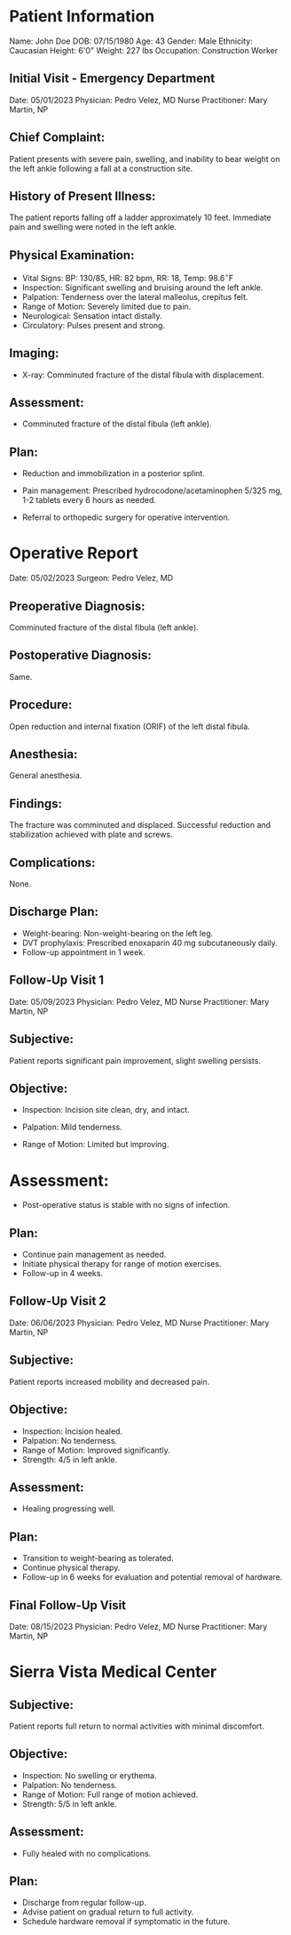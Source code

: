 # Patient Information 

Name: John Doe
DOB: $07 / 15 / 1980$
Age: 43
Gender: Male
Ethnicity: Caucasian
Height: 6'0"
Weight: 227 lbs
Occupation: Construction Worker

## Initial Visit - Emergency Department

Date: 05/01/2023
Physician: Pedro Velez, MD
Nurse Practitioner: Mary Martin, NP

## Chief Complaint:

Patient presents with severe pain, swelling, and inability to bear weight on the left ankle following a fall at a construction site.

## History of Present Illness:

The patient reports falling off a ladder approximately 10 feet. Immediate pain and swelling were noted in the left ankle.

## Physical Examination:

- Vital Signs: BP: 130/85, HR: 82 bpm, RR: 18, Temp: $98.6^{\circ} \mathrm{F}$
- Inspection: Significant swelling and bruising around the left ankle.
- Palpation: Tenderness over the lateral malleolus, crepitus felt.
- Range of Motion: Severely limited due to pain.
- Neurological: Sensation intact distally.
- Circulatory: Pulses present and strong.


## Imaging:

- X-ray: Comminuted fracture of the distal fibula with displacement.


## Assessment:

- Comminuted fracture of the distal fibula (left ankle).


## Plan:

- Reduction and immobilization in a posterior splint.

- Pain management: Prescribed hydrocodone/acetaminophen 5/325 mg, 1-2 tablets every 6 hours as needed.
- Referral to orthopedic surgery for operative intervention.


# Operative Report 

Date: 05/02/2023
Surgeon: Pedro Velez, MD

## Preoperative Diagnosis:

Comminuted fracture of the distal fibula (left ankle).

## Postoperative Diagnosis:

Same.

## Procedure:

Open reduction and internal fixation (ORIF) of the left distal fibula.

## Anesthesia:

General anesthesia.

## Findings:

The fracture was comminuted and displaced. Successful reduction and stabilization achieved with plate and screws.

## Complications:

None.

## Discharge Plan:

- Weight-bearing: Non-weight-bearing on the left leg.
- DVT prophylaxis: Prescribed enoxaparin 40 mg subcutaneously daily.
- Follow-up appointment in 1 week.


## Follow-Up Visit 1

Date: 05/09/2023
Physician: Pedro Velez, MD
Nurse Practitioner: Mary Martin, NP

## Subjective:

Patient reports significant pain improvement, slight swelling persists.

## Objective:

- Inspection: Incision site clean, dry, and intact.

- Palpation: Mild tenderness.
- Range of Motion: Limited but improving.


# Assessment: 

- Post-operative status is stable with no signs of infection.


## Plan:

- Continue pain management as needed.
- Initiate physical therapy for range of motion exercises.
- Follow-up in 4 weeks.


## Follow-Up Visit 2

Date: 06/06/2023
Physician: Pedro Velez, MD
Nurse Practitioner: Mary Martin, NP

## Subjective:

Patient reports increased mobility and decreased pain.

## Objective:

- Inspection: Incision healed.
- Palpation: No tenderness.
- Range of Motion: Improved significantly.
- Strength: $4 / 5$ in left ankle.


## Assessment:

- Healing progressing well.


## Plan:

- Transition to weight-bearing as tolerated.
- Continue physical therapy.
- Follow-up in 6 weeks for evaluation and potential removal of hardware.


## Final Follow-Up Visit

Date: 08/15/2023
Physician: Pedro Velez, MD
Nurse Practitioner: Mary Martin, NP

# Sierra Vista Medical Center 

## Subjective:

Patient reports full return to normal activities with minimal discomfort.

## Objective:

- Inspection: No swelling or erythema.
- Palpation: No tenderness.
- Range of Motion: Full range of motion achieved.
- Strength: $5 / 5$ in left ankle.


## Assessment:

- Fully healed with no complications.


## Plan:

- Discharge from regular follow-up.
- Advise patient on gradual return to full activity.
- Schedule hardware removal if symptomatic in the future.